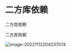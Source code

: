 # 二方库依赖

二方库依赖





二方库依赖

![image-20221112204237074](https://imgbed11.oss-cn-chengdu.aliyuncs.com/imgbedimage-20221112204237074.png)
